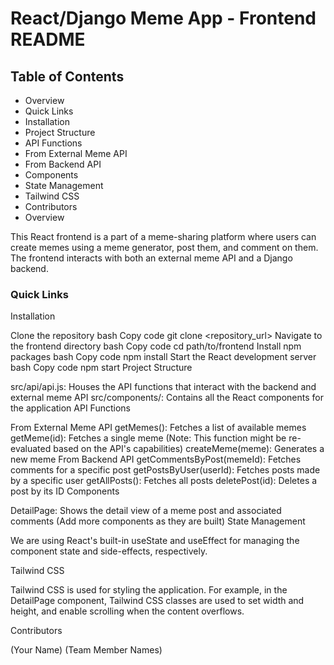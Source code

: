 # React/Django Meme App - Frontend README

## Table of Contents

- Overview
- Quick Links
- Installation
- Project Structure
- API Functions
- From External Meme API
- From Backend API
- Components
- State Management
- Tailwind CSS
- Contributors
- Overview

This React frontend is a part of a meme-sharing platform where users can create memes using a meme generator, post them, and comment on them. The frontend interacts with both an external meme API and a Django backend.

### Quick Links

Installation

Clone the repository
bash
Copy code
git clone <repository_url>
Navigate to the frontend directory
bash
Copy code
cd path/to/frontend
Install npm packages
bash
Copy code
npm install
Start the React development server
bash
Copy code
npm start
Project Structure

src/api/api.js: Houses the API functions that interact with the backend and external meme API
src/components/: Contains all the React components for the application
API Functions

From External Meme API
getMemes(): Fetches a list of available memes
getMeme(id): Fetches a single meme (Note: This function might be re-evaluated based on the API's capabilities)
createMeme(meme): Generates a new meme
From Backend API
getCommentsByPost(memeId): Fetches comments for a specific post
getPostsByUser(userId): Fetches posts made by a specific user
getAllPosts(): Fetches all posts
deletePost(id): Deletes a post by its ID
Components

DetailPage: Shows the detail view of a meme post and associated comments
(Add more components as they are built)
State Management

We are using React's built-in useState and useEffect for managing the component state and side-effects, respectively.

Tailwind CSS

Tailwind CSS is used for styling the application. For example, in the DetailPage component, Tailwind CSS classes are used to set width and height, and enable scrolling when the content overflows.

Contributors

(Your Name)
(Team Member Names)
